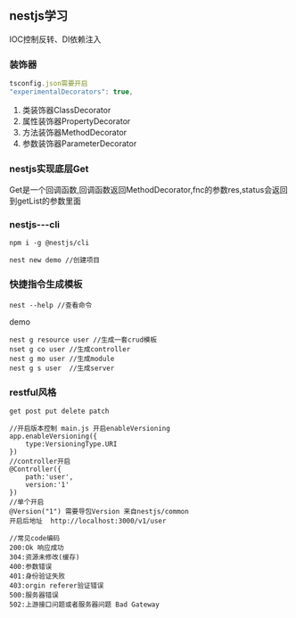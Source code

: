 ## nestjs学习

IOC控制反转、DI依赖注入

### 装饰器 

```ts
tsconfig.json需要开启
"experimentalDecorators": true,  
```

1. 类装饰器ClassDecorator
2. 属性装饰器PropertyDecorator
3. 方法装饰器MethodDecorator
4. 参数装饰器ParameterDecorator  

### nestjs实现底层Get 
Get是一个回调函数,回调函数返回MethodDecorator,fnc的参数res,status会返回到getList的参数里面

### nestjs---cli

```
npm i -g @nestjs/cli
```

```
nest new demo //创建项目
```

### 快捷指令生成模板
```
nest --help //查看命令
```
demo
```
nest g resource user //生成一套crud模板
nset g co user //生成controller
nest g mo user //生成module
nest g s user  //生成server
```

### restful风格
```
get post put delete patch 
```
```
//开启版本控制 main.js 开启enableVersioning
app.enableVersioning({
    type:VersioningType.URI
})
//controller开启
@Controller({
    path:'user',
    version:'1'
})
//单个开启
@Version("1") 需要导包Version 来自nestjs/common
开启后地址  http://localhost:3000/v1/user
```
```
//常见code编码
200:Ok 响应成功
304:资源未修改(缓存)
400:参数错误
401:身份验证失败
403:orgin referer验证错误
500:服务器错误
502:上游接口问题或者服务器问题 Bad Gateway
```

